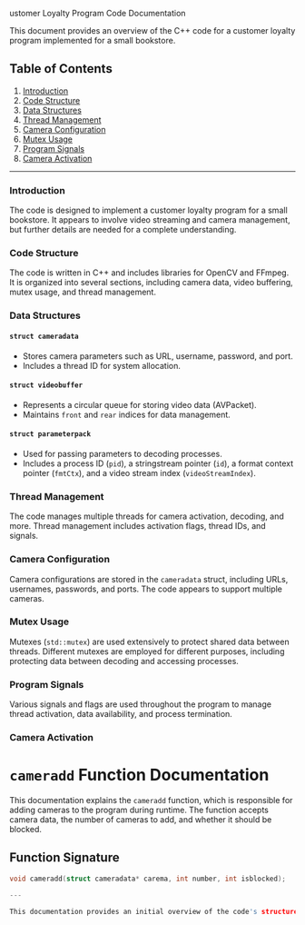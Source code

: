 ustomer Loyalty Program Code Documentation

This document provides an overview of the C++ code for a customer loyalty program implemented for a small bookstore.

## Table of Contents

1. [Introduction](#introduction)
2. [Code Structure](#code-structure)
3. [Data Structures](#data-structures)
4. [Thread Management](#thread-management)
5. [Camera Configuration](#camera-configuration)
6. [Mutex Usage](#mutex-usage)
7. [Program Signals](#program-signals)
8. [Camera Activation](#camera-activation)

---

### Introduction <a name="introduction"></a>

The code is designed to implement a customer loyalty program for a small bookstore. It appears to involve video streaming and camera management, but further details are needed for a complete understanding.

### Code Structure <a name="code-structure"></a>

The code is written in C++ and includes libraries for OpenCV and FFmpeg. It is organized into several sections, including camera data, video buffering, mutex usage, and thread management.

### Data Structures <a name="data-structures"></a>

#### `struct cameradata`

- Stores camera parameters such as URL, username, password, and port.
- Includes a thread ID for system allocation.

#### `struct videobuffer`

- Represents a circular queue for storing video data (AVPacket).
- Maintains `front` and `rear` indices for data management.

#### `struct parameterpack`

- Used for passing parameters to decoding processes.
- Includes a process ID (`pid`), a stringstream pointer (`id`), a format context pointer (`fmtCtx`), and a video stream index (`videoStreamIndex`).

### Thread Management <a name="thread-management"></a>

The code manages multiple threads for camera activation, decoding, and more. Thread management includes activation flags, thread IDs, and signals.

### Camera Configuration <a name="camera-configuration"></a>

Camera configurations are stored in the `cameradata` struct, including URLs, usernames, passwords, and ports. The code appears to support multiple cameras.

### Mutex Usage <a name="mutex-usage"></a>

Mutexes (`std::mutex`) are used extensively to protect shared data between threads. Different mutexes are employed for different purposes, including protecting data between decoding and accessing processes.

### Program Signals <a name="program-signals"></a>

Various signals and flags are used throughout the program to manage thread activation, data availability, and process termination.

### Camera Activation <a name="camera-activation"></a>

# `cameradd` Function Documentation

This documentation explains the `cameradd` function, which is responsible for adding cameras to the program during runtime. The function accepts camera data, the number of cameras to add, and whether it should be blocked.

## Function Signature

```cpp
void cameradd(struct cameradata* carema, int number, int isblocked);

---

This documentation provides an initial overview of the code's structure and key components. Further details and functionality descriptions would be needed for a more comprehensive understanding.

